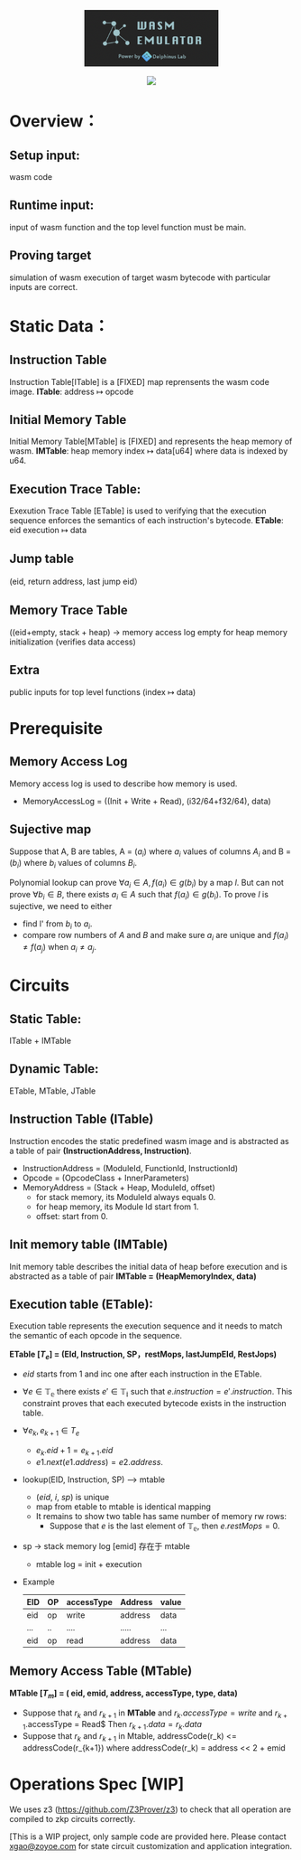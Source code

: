 <p align="center">
  <img src="zkwasm-bk.png" height="100">
</p>

<p align="center">
  <a href="https://github.com/DelphinusLab/zkWasm/blob/main/LICENSE"><img src="https://img.shields.io/badge/license-Apache 2-blue.svg"></a>
</p>

# Overview：
## Setup input:
wasm code

## Runtime input:
input of wasm function and the top level function must be main.

## Proving target
simulation of wasm execution of target wasm bytecode with particular inputs are correct.

# Static Data：

## Instruction Table
Instruction Table[ITable] is a [FIXED] map reprensents the wasm code image.
**ITable**: address $\mapsto$ opcode

## Initial Memory Table
Initial Memory Table[MTable] is [FIXED] and represents the heap memory of wasm.
**IMTable**: heap memory index $\mapsto$ data[u64] where data is indexed by u64.

## Execution Trace Table:
Exexution Trace Table [ETable] is used to verifying that the execution sequence enforces the semantics of each instruction's bytecode.
**ETable**: eid  execution $\mapsto$ data

## Jump table
(eid, return address, last jump eid）

## Memory Trace Table
((eid+empty, stack + heap) -> memory access log
empty for heap memory initialization
(verifies data access)

## Extra
public inputs for top level functions
(index $\mapsto$ data)

# Prerequisite

## Memory Access Log
Memory access log is used to describe how memory is used.

* MemoryAccessLog = ((Init + Write + Read), (i32/64+f32/64), data) 

## Sujective map

Suppose that A, B are tables, A = ($a_i$) where $a_i$ values of columns $A_i$ and 
B = ($b_i$) where $b_i$ values of columns $B_i$.

Polynomial lookup can prove $\forall {a_i} \in A, f(a_i) \in g(b_i)$ by a map $l$. But can not prove $\forall {b_i} \in B$, there exists ${a_i} \in A$ such that $f(a_i) \in g(b_i)$. To prove $l$ is sujective, we need to either
* find l' from ${b_i}$ to ${a_i}$.
* compare row numbers of $A$ and $B$ and make sure ${a_i}$ are unique and $f(a_i) \neq f(a_j)$ when $a_i \neq a_j$.

# Circuits

## Static Table:
ITable + IMTable

## Dynamic Table:
ETable, MTable, JTable



 
## Instruction Table (ITable)
Instruction encodes the static predefined wasm image and is abstracted as a table of pair **(InstructionAddress, Instruction)**.

* InstructionAddress = (ModuleId, FunctionId, InstructionId)
* Opcode = (OpcodeClass + InnerParameters)
* MemoryAddress = (Stack + Heap, ModuleId, offset)
    * for stack memory, its ModuleId always equals 0.
    * for heap memory, its Module Id start from 1.
    * offset: start from 0.

## Init memory table (IMTable)
Init memory table describes the initial data of heap before execution and is abstracted as a table of pair **IMTable = (HeapMemoryIndex, data)**


## Execution table (ETable):
Execution table represents the execution sequence and it needs to match the semantic of each opcode in the sequence.

**ETable [$T_e$] = (EId, Instruction, SP，restMops, lastJumpEId, RestJops)**

* $eid$ starts from 1 and inc one after each instruction in the ETable.
* $\forall e \in \mathbb{T_e}$ there exists $e'\in \mathbb{T_i}$ such that $e.instruction = e'.instruction$. This constraint proves that each executed bytecode exists in the instruction table.
* $\forall e_k, e_{k+1} \in T_e$
    * $e_k.eid + 1= e_{k+1}.eid$
    * $e1.next(e1.address) = e2.address$.
* lookup(EID, Instruction, SP) --> mtable
    * ($eid$, $i$, $sp$) is unique
    * map from etable to mtable is identical mapping
    * It remains to show two table has same number of memory rw rows:
        * Suppose that $e$ is the last element of $\mathbb{T_e}$, then $e.restMops = 0$.
* sp -> stack memory log [emid] 存在于 mtable
    * mtable log = init + execution


* Example

  | EID | OP | accessType | Address | value|
  | --- |----|-------|---------|------|
  | eid | op | write | address | data |
  | ... | .. | ....  | .....   | ...  |
  | eid | op | read  | address | data |


## Memory Access Table (MTable)
**MTable [$T_m$] = ( eid, emid, address, accessType, type, data)**

* Suppose that $r_k$ and $r_{k+1}$ in **MTable** and $r_{k}.accessType = write$ and $r_{k+1}$.accessType = Read$ Then $r_{k+1}.data = r_k.data$
* Suppose that $r_k$ and $r_{k+1}$ in Mtable, addressCode(r_k) <= addressCode(r_{k+1}) where addressCode(r_k) = address << 2 + emid

# Operations Spec [WIP]
We uses z3 (https://github.com/Z3Prover/z3) to check that all operation are compiled to zkp circuits correctly.

[This is a WIP project, only sample code are provided here. Please contact xgao@zoyoe.com for state circuit customization and application integration. 

